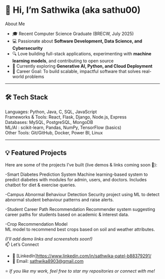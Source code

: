 # 👋 Hi, I’m Sathwika (aka sathu00)

About Me
- 🎓 Recent Computer Science Graduate (BRECW, July 2025)  
- 💻 Passionate about **Software Development, Data Science, and Cybersecurity**  
- 🔍 Love building full-stack applications, experimenting with **machine learning models**, and contributing to open source  
- 🌱 Currently exploring **Generative AI, Python, and Cloud Deployment**  
- 🎯 Career Goal: To build scalable, impactful software that solves real-world problems  

---

## 🛠️ Tech Stack
Languages: Python, Java, C, SQL, JavaScript  
Frameworks & Tools: React, Flask, Django, Node.js, Express  
Databases: MySQL, PostgreSQL, MongoDB  
ML/AI : scikit-learn, Pandas, NumPy, TensorFlow (basics)  
Other Tools: Git/GitHub, Docker, Power BI, Linux  

---

## 💡 Featured Projects
Here are some of the projects I’ve built (live demos & links coming soon 🚀):

-Smart Diabetes Prediction System 
  Machine learning-based system to predict diabetes with modules for admin, users, and doctors. Includes chatbot for diet & exercise queries.  

-Campus Abnormal Behaviour Detection
  Security project using ML to detect abnormal student behaviour patterns and raise alerts.  

-Student Career Path Recommendation 
  Recommender system suggesting career paths for students based on academic & interest data.  

-Crop Recommendation Model  
  ML model to recommend best crops based on soil and weather attributes.  

*(I’ll add demo links and screenshots soon!)*  
📫 Let’s Connect
- 💼 [LinkedIn]https://www.linkedin.com/in/sathwika-patel-b88379291/ 
- 📧 Email: sathwika8903@gmail.com  

⭐ *If you like my work, feel free to star my repositories or connect with me!*  
